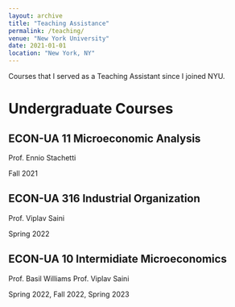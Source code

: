 ```yaml
---
layout: archive
title: "Teaching Assistance"
permalink: /teaching/
venue: "New York University"
date: 2021-01-01
location: "New York, NY"
---
```


Courses that I served as a Teaching Assistant since I joined NYU.

# Undergraduate Courses

## ECON-UA 11 Microeconomic Analysis
Prof. Ennio Stachetti

Fall 2021

## ECON-UA 316 Industrial Organization
Prof. Viplav Saini

Spring 2022

## ECON-UA 10 Intermidiate Microeconomics
Prof. Basil Williams
Prof. Viplav Saini

Spring 2022, Fall 2022, Spring 2023
